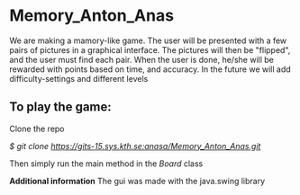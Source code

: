 # Memory_Anton_Anas
We are making a mamory-like game. The user will be presented with a few 
pairs of pictures in a graphical interface. The pictures will then be 
"flipped", and the user must find each pair. When the user is done, 
he/she will be rewarded with points based on time, and accuracy. In the 
future we will add difficulty-settings and different levels


## To play the game:
Clone the repo

*$ git clone https://gits-15.sys.kth.se:anasa/Memory_Anton_Anas.git*

Then simply run the main method in the *Board* class

**Additional information**
The gui was made with the java.swing library
